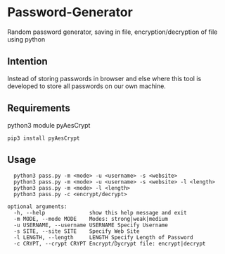 # Password-Generator
Random password generator, saving in file, encryption/decryption of file using python
## Intention
  Instead of storing passwords in browser and else where
  this tool is developed to store all passwords on our own machine.
## Requirements
  python3 module pyAesCrypt
  
  ``` pip3 install pyAesCrypt ```
## Usage
```
  python3 pass.py -m <mode> -u <username> -s <website>
  python3 pass.py -m <mode> -u <username> -s <website> -l <length>	
  python3 pass.py -m <mode> -l <length>	
  python3 pass.py -c <encrypt/decrypt>

optional arguments:
  -h, --help              show this help message and exit
  -m MODE, --mode MODE    Modes: strong|weak|medium
  -u USERNAME, --username USERNAME Specify Username
  -s SITE, --site SITE    Specify Web Site
  -l LENGTH, --length     LENGTH Specify Length of Password
  -c CRYPT, --crypt CRYPT Encrypt/Dycrypt file: encrypt|decrypt
```
